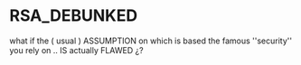 # RSA_DEBUNKED
what if the ( usual ) ASSUMPTION on which is based the famous ''security'' you rely on .. IS actually FLAWED ¿?
